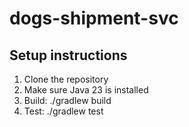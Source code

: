 # dogs-shipment-svc
## Setup instructions
1. Clone the repository
2. Make sure Java 23 is installed
3. Build: ./gradlew build
4. Test: ./gradlew test